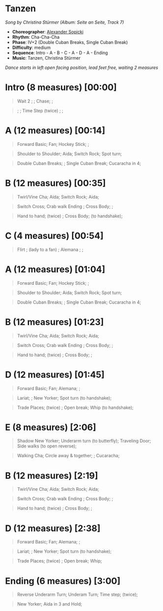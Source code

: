 # Tanzen
*Song by Christina Stürmer (Album: Seite an Seite, Track 7)*

* **Choreographer**: [Alexander Sopicki](mailto:cuesheets@gmx.net "cuesheets@gmx.net")
* **Rhythm**: Cha-Cha-Cha
* **Phase**: IV+2 (Double Cuban Breaks, Single Cuban Break)
* **Difficulty**: medium
* **Sequence**: Intro - A - B - C - A - D - A - Ending
* **Music**: Tanzen, Christina Stürmer

*Dance starts in left open facing position, lead feet free, waiting 2 measures*

# Intro (8 measures) [00:00]

> Wait 2 ; ; Chase; ;

> ; ; Time Step (twice) ; ;

# A (12 measures) [00:14]

> Forward Basic; Fan; Hockey Stick; ;

> Shoulder to Shoulder; Aida; Switch Rock; Spot turn;

> Double Cuban Breaks; ; Single Cuban Break; Cucaracha in 4;

# B (12 measures) [00:35]

> Twirl/Vine Cha; Aida; Switch Rock; Aida;

> Switch Cross; Crab walk Ending ; Cross Body; ;

> Hand to hand; (twice) ; Cross Body; (to handshake);

# C (4 measures) [00:54]

> Flirt ; (lady to a fan) ; Alemana ; ;

# A (12 measures) [01:04]

> Forward Basic; Fan; Hockey Stick; ;

> Shoulder to Shoulder; Aida; Switch Rock; Spot turn;

> Double Cuban Breaks; ; Single Cuban Break; Cucaracha in 4;

# B (12 measures) [01:23]

> Twirl/Vine Cha; Aida; Switch Rock; Aida;

> Switch Cross; Crab walk Ending ; Cross Body; ;

> Hand to hand; (twice) ; Cross Body; ;

# D (12 measures) [01:45]

> Forward Basic; Fan; Alemana; ;

> Lariat; ; New Yorker; Spot turn (to handshake);

> Trade Places; (twice) ; Open break; Whip (to handshake);

# E (8 measures) [2:06]

> Shadow New Yorker; Underarm turn (to butterfly); Traveling Door; Side walks (to open reverse);

> Walking Cha; Circle away & together; ; Cucaracha;

# B (12 measures) [2:19]

> Twirl/Vine Cha; Aida; Switch Rock; Aida;

> Switch Cross; Crab walk Ending ; Cross Body; ;

> Hand to hand; (twice) ; Cross Body; ;

# D (12 measures) [2:38]

> Forward Basic; Fan; Alemana; ;

> Lariat; ; New Yorker; Spot turn (to handshake);

> Trade Places; (twice) ; Open break; Whip;

# Ending (6 measures) [3:00]

> Reverse Underarm Turn; Underam Turn; Time step; (twice);

> New Yorker; Aida in 3 and Hold;
